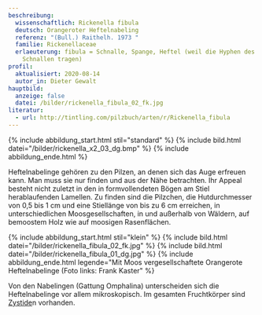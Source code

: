 ```yaml
---
beschreibung:
  wissenschaftlich: Rickenella fibula
  deutsch: Orangeroter Heftelnabeling
  referenz: "(Bull.) Raithelh. 1973 "
  familie: Rickenellaceae
  erlaeuterung: fibula = Schnalle, Spange, Heftel (weil die Hyphen des Pilzes
    Schnallen tragen)
profil:
  aktualisiert: 2020-08-14
  autor_in: Dieter Gewalt
hauptbild:
  anzeige: false
  datei: /bilder/rickenella_fibula_02_fk.jpg
literatur:
  - url: http://tintling.com/pilzbuch/arten/r/Rickenella_fibula
---
```

{% include abbildung_start.html stil="standard" %}
{% include bild.html datei="/bilder/rickenella_x2_03_dg.bmp" %}
{% include abbildung_ende.html %}

Heftelnabelinge gehören zu den Pilzen, an denen sich das Auge erfreuen kann. Man muss sie nur finden und aus der Nähe betrachten. Ihr Appeal besteht nicht zuletzt in den in formvollendeten Bögen am Stiel herablaufenden Lamellen. Zu finden sind die Pilzchen, die Hutdurchmesser von 0,5 bis 1 cm und eine Stiellänge von bis zu 6 cm erreichen, in unterschiedlichen Moosgesellschaften, in und außerhalb von Wäldern, auf bemoostem Holz wie auf moosigen Rasenflächen.

{% include abbildung_start.html stil="klein" %}
{% include bild.html datei="/bilder/rickenella_fibula_02_fk.jpg" %}
{% include bild.html datei="/bilder/rickenella_fibula_01_dg.jpg" %}
{% include abbildung_ende.html legende="Mit Moos vergesellschaftete Orangerote Heftelnabelinge (Foto links: Frank Kaster" %}

Von den Nabelingen (Gattung Omphalina) unterscheiden sich die Heftelnabelinge vor allem mikroskopisch. Im gesamten Fruchtkörper sind [Zystide](Zystide "Glossar")n vorhanden.